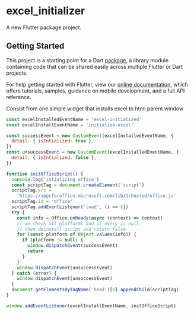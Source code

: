 # excel_initializer

A new Flutter package project.

## Getting Started

This project is a starting point for a Dart
[package](https://flutter.dev/developing-packages/),
a library module containing code that can be shared easily across
multiple Flutter or Dart projects.

For help getting started with Flutter, view our 
[online documentation](https://flutter.dev/docs), which offers tutorials, 
samples, guidance on mobile development, and a full API reference.

Consist from one simple widget that installs excel to html parent window


```javascript
const excelInstalledEventName = 'excel-initialized'
const excelInstallEventName = 'initialize-excel'

const successEvent = new CustomEvent(excelInstalledEventName, {
  detail: { isIntialized: true },
})
const unsuccessEvent = new CustomEvent(excelInstalledEventName, {
  detail: { isIntialized: false },
})

function initOfficeScript() {
  console.log('intializing office')
  const scriptTag = document.createElement('script')
  scriptTag.src =
    'https://appsforoffice.microsoft.com/lib/1/hosted/office.js'
  scriptTag.id = 'office'
  scriptTag.addEventListener('load', () => {})
  try {
    const info = Office.onReady(async (context) => context)
    // we check all platforms and if every is null
    // then deinstall script and return false
    for (const platform of Object.values(info)) {
      if (platform != null) {
        window.dispatchEvent(successEvent)
        return
      }
    }
    window.dispatchEvent(unsuccessEvent)
  } catch (error) {
    window.dispatchEvent(unsuccessEvent)
  }
  document.getElementsByTagName('head')[0].appendChild(scriptTag)
}

window.addEventListener(excelInstallEventName, initOfficeScript)
```
